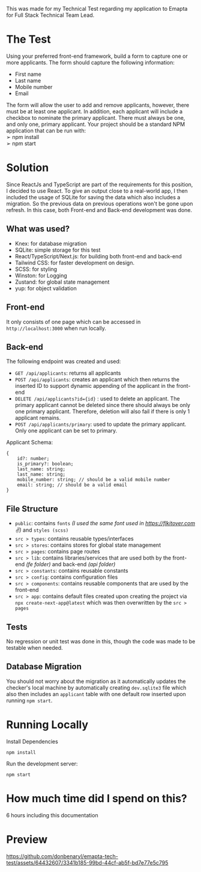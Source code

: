 This was made for my Technical Test regarding my application to Emapta for Full Stack Technical Team Lead.


# The Test

Using your preferred front-end framework, build a form to capture one or more applicants.
The form should capture the following information:
- First name
- Last name
- Mobile number
- Email
 
The form will allow the user to add and remove applicants, however, there must be at least one applicant.
In addition, each applicant will include a checkbox to nominate the primary applicant. There must always be one, and only one, primary applicant.
Your project should be a standard NPM application that can be run with:<br/>
➢ npm install<br/>
➢ npm start

# Solution

Since ReactJs and TypeScript are part of the requirements for this position, I decided to use React. To give an output close to a real-world app, I then included the usage of SQLite for saving the data which also includes a migration. So the previous data on previous operations won't be gone upon refresh. In this case, both Front-end and Back-end development was done.

## What was used?

- Knex: for database migration
- SQLite: simple storage for this test
- React/TypeScript/Next.js: for building both front-end and back-end
- Tailwind CSS: for faster development on design. 
- SCSS: for styling
- Winston: for Logging
- Zustand: for global state management
- yup: for object validation

## Front-end

It only consists of one page which can be accessed in `http://localhost:3000` when run locally.

## Back-end
The following endpoint was created and used:
- `GET /api/applicants`: returns all applicants
- `POST /api/applicants`: creates an applicant which then returns the inserted ID to support dynamic appending of the applicant in the front-end
- `DELETE /api/applicants?id={id}` : used to delete an applicant. The primary applicant cannot be deleted since there should always be only one primary applicant. Therefore, deletion will also fail if there is only 1 applicant remains.
- `POST /api/applicants/primary`: used to update the primary applicant. Only one applicant can be set to primary.

Applicant Schema:
```
{
    id?: number;
	is_primary?: boolean;
    last_name: string;
    last_name: string;
    mobile_number: string; // should be a valid mobile number
    email: string; // should be a valid email
}
```

## File Structure
- `public`: contains `fonts` _(I used the same font used in https://flkitover.com &#9996;)_ and `styles (scss)`
- `src > types`: contains reusable types/interfaces
- `src > stores`: contains stores for global state management
- `src > pages`: contains page routes
- `src > lib`: contains libraries/services that are used both by the front-end _(fe folder)_ and back-end _(api folder)_
- `src > constants`: contains reusable constants
- `src > config`: contains configuration files
- `src > components`: contains reusable components that are used by the front-end
- `src > app`: contains default files created upon creating the project via `npx create-next-app@latest` which was then overwritten by the `src > pages`


## Tests

No regression or unit test was done in this, though the code was made to be testable when needed.

## Database Migration

You should not worry about the migration as it automatically updates the checker's local machine by automatically creating `dev.sqlite3` file which also then includes an `applicant` table with one default row inserted upon running `npm start`.


# Running Locally

Install Dependencies
```
npm install
```

Run the development server:

```
npm start
```

# How much time did I spend on this?
6 hours including this documentation

# Preview

https://github.com/donbenaryl/emapta-tech-test/assets/64432607/3341b185-99bd-44cf-ab5f-bd7e77e5c795



